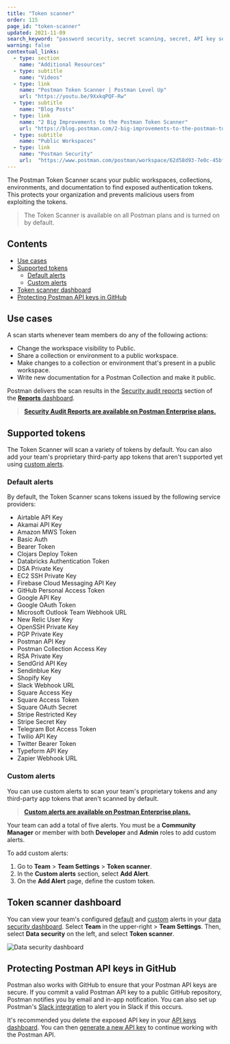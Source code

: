 ```yaml
---
title: "Token scanner"
order: 115
page_id: "token-scanner"
updated: 2021-11-09
search_keyword: "password security, secret scanning, secret, API key security"
warning: false
contextual_links:
  - type: section
    name: "Additional Resources"
  - type: subtitle
    name: "Videos"
  - type: link
    name: "Postman Token Scanner | Postman Level Up"
    url: "https://youtu.be/9XxkqPQF-Rw"
  - type: subtitle
    name: "Blog Posts"
  - type: link
    name: "2 Big Improvements to the Postman Token Scanner"
    url: "https://blog.postman.com/2-big-improvements-to-the-postman-token-scanner/"
  - type: subtitle
    name: "Public Workspaces"
  - type: link
    name: "Postman Security"
    url:  "https://www.postman.com/postman/workspace/62d58d93-7e0c-45bf-9daa-cc8e531fc344"
---
```


The Postman Token Scanner scans your public workspaces, collections, environments, and documentation to find exposed authentication tokens. This protects your organization and prevents malicious users from exploiting the tokens.

> The Token Scanner is available on all Postman plans and is turned on by default.

## Contents

* [Use cases](#use-cases)
* [Supported tokens](#supported-tokens)
    * [Default alerts](#default-alerts)
    * [Custom alerts](#custom-alerts)
* [Token scanner dashboard](#token-scanner-dashboard)
* [Protecting Postman API keys in GitHub](#protecting-postman-api-keys-in-github)

## Use cases

A scan starts whenever team members do any of the following actions:

* Change the workspace visibility to Public.
* Share a collection or environment to a public workspace.
* Make changes to a collection or environment that's present in a public workspace.
* Write new documentation for a Postman Collection and make it public.

Postman delivers the scan results in the [Security audit reports](/docs/reports/security-audit-reports/) section of the [**Reports** dashboard](/docs/reports/reports-overview/).

> **[Security Audit Reports are available on Postman Enterprise plans.](https://www.postman.com/pricing/)**

## Supported tokens

The Token Scanner will scan a variety of tokens by default. You can also add your team's proprietary third-party app tokens that aren't supported yet using [custom alerts](#custom-alerts).

### Default alerts

By default, the Token Scanner scans tokens issued by the following service providers:

* Airtable API Key
* Akamai API Key
* Amazon MWS Token
* Basic Auth
* Bearer Token
* Clojars Deploy Token
* Databricks Authentication Token
* DSA Private Key
* EC2 SSH Private Key
* Firebase Cloud Messaging API Key
* GitHub Personal Access Token
* Google API Key
* Google OAuth Token
* Microsoft Outlook Team Webhook URL
* New Relic User Key
* OpenSSH Private Key
* PGP Private Key
* Postman API Key
* Postman Collection Access Key
* RSA Private Key
* SendGrid API Key
* Sendinblue Key
* Shopify Key
* Slack Webhook URL
* Square Access Key
* Square Access Token
* Square OAuth Secret
* Stripe Restricted Key
* Stripe Secret Key
* Telegram Bot Access Token
* Twilio API Key
* Twitter Bearer Token
* Typeform API Key
* Zapier Webhook URL

### Custom alerts

You can use custom alerts to scan your team's proprietary tokens and any third-party app tokens that aren't scanned by default.

> **[Custom alerts are available on Postman Enterprise plans.](https://www.postman.com/pricing/)**

Your team can add a total of five alerts. You must be a **Community Manager** or member with both **Developer** and **Admin** roles to add custom alerts.

To add custom alerts:

1. Go to **Team** > **Team Settings** > **Token scanner**.
2. In the **Custom alerts** section, select **Add Alert**.
3. On the **Add Alert** page, define the custom token.

## Token scanner dashboard

You can view your team's configured [default](#default-alerts) and [custom](#custom-alerts) alerts in your [data security dashboard](https://go.postman.co/settings/team/token-scanner). Select **Team** in the upper-right > **Team Settings**. Then, select **Data security** on the left, and select **Token scanner**.

<img alt="Data security dashboard" src="https://assets.postman.com/postman-docs/data-security-dashboard.jpg"/>

## Protecting Postman API keys in GitHub

Postman also works with GitHub to ensure that your Postman API keys are secure. If you commit a valid Postman API key to a public GitHub repository, Postman notifies you by email and in-app notification. You can also set up Postman's [Slack integration](/docs/integrations/available-integrations/slack/) to alert you in Slack if this occurs.

It's recommended you delete the exposed API key in your [API keys dashboard](https://go.postman.co/settings/me/api-keys). You can then [generate a new API key](/docs/developer/intro-api/#generating-a-postman-api-key) to continue working with the Postman API.
